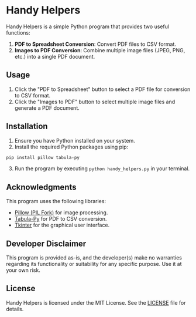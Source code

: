 # Handy Helpers

Handy Helpers is a simple Python program that provides two useful functions:

1. **PDF to Spreadsheet Conversion**: Convert PDF files to CSV format.
2. **Images to PDF Conversion**: Combine multiple image files (JPEG, PNG, etc.) into a single PDF document.

## Usage

1. Click the "PDF to Spreadsheet" button to select a PDF file for conversion to CSV format.
2. Click the "Images to PDF" button to select multiple image files and generate a PDF document.

## Installation

1. Ensure you have Python installed on your system.
2. Install the required Python packages using pip:

```bash
pip install pillow tabula-py
```

3. Run the program by executing `python handy_helpers.py` in your terminal.

## Acknowledgments

This program uses the following libraries:

- [Pillow (PIL Fork)](https://pillow.readthedocs.io/en/stable/) for image processing.
- [Tabula-Py](https://pypi.org/project/tabula-py/) for PDF to CSV conversion.
- [Tkinter](https://docs.python.org/3/library/tkinter.html) for the graphical user interface.

## Developer Disclaimer

This program is provided as-is, and the developer(s) make no warranties regarding its functionality or suitability for
any specific purpose. Use it at your own risk.

## License

Handy Helpers is licensed under the MIT License. See the [LICENSE](LICENSE) file for details.